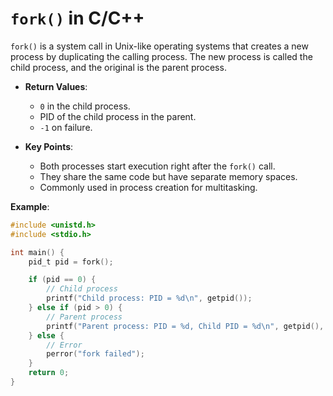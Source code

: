 # `fork()` in C/C++

`fork()` is a system call in Unix-like operating systems that creates a new process by duplicating the calling process. The new process is called the child process, and the original is the parent process.

- **Return Values**:
  - `0` in the child process.
  - PID of the child process in the parent.
  - `-1` on failure.

- **Key Points**:
  - Both processes start execution right after the `fork()` call.
  - They share the same code but have separate memory spaces.
  - Commonly used in process creation for multitasking.

**Example**:
```c
#include <unistd.h>
#include <stdio.h>

int main() {
    pid_t pid = fork();

    if (pid == 0) {
        // Child process
        printf("Child process: PID = %d\n", getpid());
    } else if (pid > 0) {
        // Parent process
        printf("Parent process: PID = %d, Child PID = %d\n", getpid(), pid);
    } else {
        // Error
        perror("fork failed");
    }
    return 0;
}
```